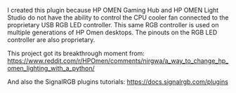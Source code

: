 I created this plugin because HP OMEN Gaming Hub and HP OMEN Light Studio do not have the ability to control the CPU cooler fan connected to the proprietary USB RGB LED controller. This same RGB controller is used on multiple generations of HP Omen desktops. The pinouts on the RGB LED controller are also proprietary.

This project got its breakthrough moment from:
https://www.reddit.com/r/HPOmen/comments/nirgwa/a_way_to_change_hp_omen_lighting_with_a_python/

And also the SignalRGB plugins tutorials:
https://docs.signalrgb.com/plugins

